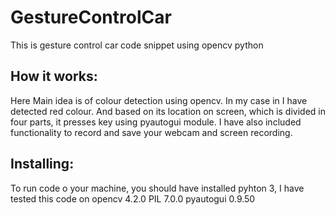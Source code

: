 # GestureControlCar
This is gesture control car code snippet using opencv python

## How it works:
Here Main idea is of colour detection using opencv. In my case in I have detected red colour.
And based on its location on screen, which is divided in four parts, it presses key using pyautogui module.
I have also included functionality to record and save your webcam and screen recording.


## Installing:
To run code o your machine, you should have installed pyhton 3, I have tested this code on
opencv 4.2.0
PIL 7.0.0
pyautogui 0.9.50
